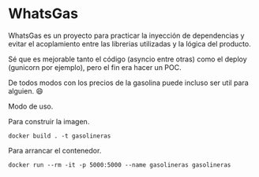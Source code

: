 # WhatsGas

WhatsGas es un proyecto para practicar la inyección de dependencias y evitar el acoplamiento entre las librerias utilizadas y la lógica del producto.

Sé que es mejorable tanto el código (asyncio entre otras) como el deploy (gunicorn por ejemplo), pero el fin era hacer un POC.

De todos modos con los precios de la gasolina puede incluso ser util para alguien. :smile:

Modo de uso.

Para construir la imagen.
```
docker build . -t gasolineras
```

Para arrancar el contenedor.
```
docker run --rm -it -p 5000:5000 --name gasolineras gasolineras
```
